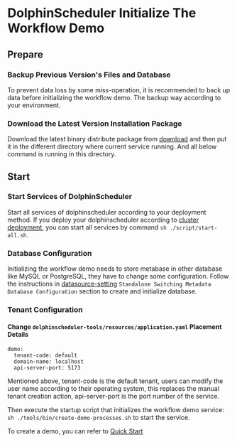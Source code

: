 # DolphinScheduler Initialize The Workflow Demo

## Prepare

### Backup Previous Version's Files and Database

To prevent data loss by some miss-operation, it is recommended to back up data before initializing the workflow demo. The backup way according to your environment.

### Download the Latest Version Installation Package

Download the latest binary distribute package from [download](https://dolphinscheduler.apache.org/#/en-us/download) and then put it in the different
directory where current service running. And all below command is running in this directory.

## Start

### Start Services of DolphinScheduler

Start all services of dolphinscheduler according to your deployment method. If you deploy your dolphinscheduler according to [cluster deployment](installation/cluster.md), you can start all services by command `sh ./script/start-all.sh`.

### Database Configuration

Initializing the workflow demo needs to store metabase in other database like MySQL or PostgreSQL, they have to change some configuration. Follow the instructions in [datasource-setting](howto/datasource-setting.md) `Standalone Switching Metadata Database Configuration` section to create and initialize database.

### Tenant Configuration

#### Change `dolphinscheduler-tools/resources/application.yaml` Placement Details

```
demo:
  tenant-code: default
  domain-name: localhost
  api-server-port: 5173
```

Mentioned above, tenant-code is the default tenant, users can modify the user name according to their operating system, this replaces the manual tenant creation action, api-server-port is the port number of the service.

Then execute the startup script that initializes the workflow demo service: `sh ./tools/bin/create-demo-processes.sh` to start the service.

To create a demo, you can refer to [Quick Start](start/quick-start.md)
